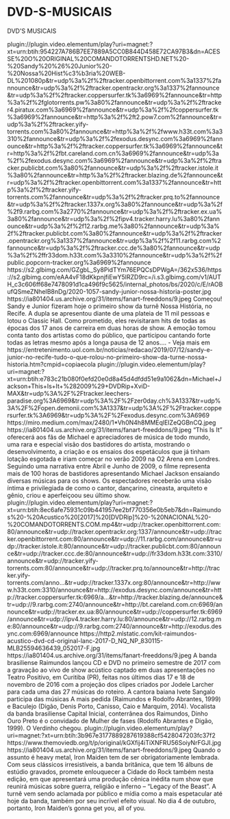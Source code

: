 # DVD-S-MUSICAIS
DVD'S MUSICAIS

<item>
<title>[COLOR silver][B] SANDY  &  JUNIOR - NOSSA HISTÓRIA [/COLOR][/B][COLOR yellow]  FULL HD [B][/COLOR][/B]</title>
<link>plugin://plugin.video.elementum/play?uri=magnet:?xt=urn:btih:954227A786B7EE7889A5CC0B844D458E72CA97B3&dn=ACESSE%20O%20ORIGINAL%20COMANDOTORRENTSHD.NET%20-%20Sandy%20%26%20Junior%20-%20Nossa%20Hist%c3%b3ria%20WEB-DL%201080p&tr=udp%3a%2f%2ftracker.openbittorrent.com%3a1337%2fannounce&tr=udp%3a%2f%2ftracker.opentrackr.org%3a1337%2fannounce&tr=udp%3a%2f%2ftracker.coppersurfer.tk%3a6969%2fannounce&tr=http%3a%2f%2fglotorrents.pw%3a80%2fannounce&tr=udp%3a%2f%2ftracker4.piratux.com%3a6969%2fannounce&tr=udp%3a%2f%2fcoppersurfer.tk%3a6969%2fannounce&tr=http%3a%2f%2ft2.pow7.com%2fannounce&tr=udp%3a%2f%2ftracker.yify-torrents.com%3a80%2fannounce&tr=http%3a%2f%2fwww.h33t.com%3a3310%2fannounce&tr=udp%3a%2f%2fexodus.desync.com%3a6969%2fannounce&tr=http%3a%2f%2ftracker.coppersurfer.tk%3a6969%2fannounce&tr=http%3a%2f%2fbt.careland.com.cn%3a6969%2fannounce&tr=udp%3a%2f%2fexodus.desync.com%3a6969%2fannounce&tr=udp%3a%2f%2ftracker.publicbt.com%3a80%2fannounce&tr=udp%3a%2f%2ftracker.istole.it%3a80%2fannounce&tr=http%3a%2f%2ftracker.blazing.de%2fannounce&tr=udp%3a%2f%2ftracker.openbittorrent.com%3a1337%2fannounce&tr=http%3a%2f%2ftracker.yify-torrents.com%2fannounce&tr=udp%3a%2f%2ftracker.prq.to%2fannounce&tr=udp%3a%2f%2ftracker.1337x.org%3a80%2fannounce&tr=udp%3a%2f%2f9.rarbg.com%3a2770%2fannounce&tr=udp%3a%2f%2ftracker.ex.ua%3a80%2fannounce&tr=udp%3a%2f%2fipv4.tracker.harry.lu%3a80%2fannounce&tr=udp%3a%2f%2f12.rarbg.me%3a80%2fannounce&tr=udp%3a%2f%2ftracker.publicbt.com%3a80%2fannounce&tr=udp%3a%2f%2ftracker.opentrackr.org%3a1337%2fannounce&tr=udp%3a%2f%2f11.rarbg.com%2fannounce&tr=udp%3a%2f%2ftracker.ccc.de%3a80%2fannounce&tr=udp%3a%2f%2ffr33dom.h33t.com%3a3310%2fannounce&tr=udp%3a%2f%2fpublic.popcorn-tracker.org%3a6969%2fannounce</link>
<thumbnail>https://s2.glbimg.com/GZgbL_Sy8PidTYm76EPQCsDPWgA=/362x536/https://s2.glbimg.com/eAA4vF18dKkpnjfiEwY5lRZD9rc=/i.s3.glbimg.com/v1/AUTH_c3c606ff68e7478091d1ca496f9c5625/internal_photos/bs/2020/c/E/rAOBufQSmeZNheIB8nDg/2020-1057-sandy-junior-nossa-historia-poster.jpg</thumbnail>
<fanart>https://ia801404.us.archive.org/31/items/fanart-freeddons/9.jpeg</fanart>
<info>Começou! Sandy e Junior fizeram hoje o primeiro show da turnê Nossa História, no Recife. A dupla se apresentou diante de uma plateia de 11 mil pessoas e lotou o Classic Hall. Como prometido, eles revisitaram hits de todas as épocas dos 17 anos de carreira em duas horas de show. A emoção tomou conta tanto dos artistas como do público, que participou cantando forte todas as letras mesmo após a longa pausa de 12 anos.... - Veja mais em https://entretenimento.uol.com.br/noticias/redacao/2019/07/12/sandy-e-junior-no-recife-tudo-o-que-rolou-no-primeiro-show-da-turne-nossa-historia.htm?cmpid=copiaecola</info>
</item>

<item>
<title>[COLOR silver][B] MICHAEL JACKSON - THIS IS IT [/COLOR][/B][COLOR yellow]  FULL HD [B][/COLOR][/B]</title>
<link>plugin://plugin.video.elementum/play?uri=magnet:?xt=urn:btih:e783c21b080f0efd20e0d8a45d4dfdd51e9a1062&dn=Michael+Jackson+This+Is+It+%282009%29+DVDRip+XviD-MAX&tr=udp%3A%2F%2Ftracker.leechers-paradise.org%3A6969&tr=udp%3A%2F%2Fzer0day.ch%3A1337&tr=udp%3A%2F%2Fopen.demonii.com%3A1337&tr=udp%3A%2F%2Ftracker.coppersurfer.tk%3A6969&tr=udp%3A%2F%2Fexodus.desync.com%3A6969</link>
<thumbnail>https://miro.medium.com/max/2480/1*Vh0N4h8MMEqlEIZeQGBnCQ.jpeg</thumbnail>
<fanart>https://ia801404.us.archive.org/31/items/fanart-freeddons/9.jpeg</fanart>
<info>“This Is It” oferecerá aos fãs de Michael e apreciadores de música de todo mundo, uma rara e especial visão dos bastidores do artista, mostrando o desenvolvimento, a criação e os ensaios dos espetáculos que já tinham lotação esgotada e iriam começar no verão 2009 na O2 Arena em Londres. Seguindo uma narrativa entre Abril e Junho de 2009, o filme representa mais de 100 horas de bastidores apresentando Michael Jackson ensaiando diversas músicas para os shows. Os espectadores receberão uma visão íntima e privilegiada de como o cantor, dançarino, cineasta, arquiteto e gênio, criou e aperfeiçoou seu último show.</info>
</item>

<item>
<title>[COLOR silver][B] RAIMUNDOS - ACÚSTICO [/COLOR][/B][COLOR yellow]  FULL HD [B][/COLOR][/B]</title>
<link>plugin://plugin.video.elementum/play?uri=magnet:?xt=urn:btih:8ec6afe75931c09b441957ee2bf770356e0b5eb7&dn=Raimundos%20-%20Acustico%20[2017]%20[DVDRip]%20-%20NACIONAL%20-%20COMANDOTORRENTS.COM.mp4&tr=udp://tracker.openbittorrent.com:80/announce&tr=udp://tracker.opentrackr.org:1337/announce&tr=udp://tracker.openbittorrent.com:80/announce&tr=udp://11.rarbg.com/announce&tr=udp://tracker.istole.it:80/announce&tr=udp://tracker.publicbt.com:80/announce&tr=udp://tracker.ccc.de:80/announce&tr=udp://fr33dom.h33t.com:3310/announce&tr=udp://tracker.yify-torrents.com:80/announce&tr=udp://tracker.prq.to/announce&tr=http://tracker.yify-torrents.com/anno...&tr=udp://tracker.1337x.org:80/announce&tr=http://www.h33t.com:3310/announce&tr=http://exodus.desync.com/announce&tr=http://tracker.coppersurfer.tk:6969/a...&tr=http://tracker.blazing.de/announce&tr=udp://9.rarbg.com:2740/announce&tr=http://bt.careland.com.cn:6969/announce&tr=udp://tracker.ex.ua:80/announce&tr=udp://coppersurfer.tk:6969/announce&tr=udp://ipv4.tracker.harry.lu:80/announce&tr=udp://12.rarbg.me:80/announce&tr=udp://9.rarbg.com:2740/announce&tr=http://exodus.desync.com:6969/announce</link>
<thumbnail>https://http2.mlstatic.com/kit-raimundos-acustico-dvd-cd-original-lanc-2017-D_NQ_NP_830115-MLB25594636439_052017-F.jpg</thumbnail>
<fanart>https://ia801404.us.archive.org/31/items/fanart-freeddons/9.jpeg</fanart>
<info> A banda brasiliense Raimundos lançou CD e DVD no primeiro semestre de 2017 com a gravação ao vivo de show acústico captado em duas apresentações no Teatro Positivo, em Curitiba (PR), feitas nos últimos dias 17 e 18 de novembro de 2016 com a projeção dos clipes criados por Jodele Larcher para cada uma das 27 músicas do roteiro. A cantora baiana Ivete Sangalo participa das músicas A mais pedida (Raimundos e Rodolfo Abrantes, 1999) e Baculejo (Digão, Denis Porto, Canisso, Caio e Marquim, 2014). Vocalista da banda brasiliense Capital Inicial, conterrânea dos Raimundos, Dinho Ouro Preto é o convidado de Mulher de fases (Rodolfo Abrantes e Digão, 1999). O Verdinho chegou.</info>
</item>

<item>
<title>[COLOR silver][B] IRON MAIDEN -  TOUR ROCK IN RIO ( LEGACY OF THE BEAST TOUR ) [/COLOR][/B][COLOR yellow]  FULL HD  [B][/COLOR][/B]</title>
<link>plugin://plugin.video.elementum/play?uri=magnet:?xt=urn:btih:3b967e3177889287619388cf5428047203fc37f2</link>
<thumbnail>https://www.themoviedb.org/t/p/original/kGXfij4iTiXNFRU56SoiyNrFGJI.jpg</thumbnail>
<fanart>https://ia801404.us.archive.org/31/items/fanart-freeddons/9.jpeg</fanart>
<info>Quando o assunto é heavy metal, Iron Maiden tem de ser obrigatoriamente lembrada. Com seus clássicos irresistíveis, a banda britânica, que tem 16 álbuns de estúdio gravados, promete enlouquecer a Cidade do Rock também nesta edição, em que apresentará uma produção cênica inédita num show que reunirá músicas sobre guerra, religião e inferno – “Legacy of the Beast”. A turnê vem sendo aclamada por público e mídia como a mais espetacular até hoje da banda, também por seu incrível efeito visual. No dia 4 de outubro, portanto, Iron Maiden’s gonna get you, all of you.</info>
</item>









